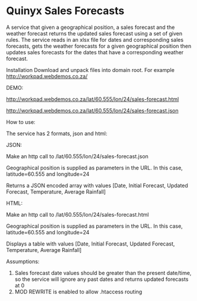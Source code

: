 # Quinyx Sales Forecasts

A service that given a geographical position, a sales forecast and the weather forecast returns the updated sales forecast using a set of given rules. The service reads in an xlsx file for dates and corresponding sales forecasts, gets the weather forecasts for a given geographical position then updates sales forecasts for the dates that have a corresponding weather forecast.

Installation
Download and unpack files into domain root. For example http://workpad.webdemos.co.za/

DEMO:

http://workpad.webdemos.co.za/lat/60.555/lon/24/sales-forecast.html

http://workpad.webdemos.co.za/lat/60.555/lon/24/sales-forecast.json

How to use:

The service has 2 formats, json and html:

JSON: 

Make an http call to /lat/60.555/lon/24/sales-forecast.json

Geographical position is supplied as parameters in the URL. In this case, latitude=60.555 and longitude=24

Returns a JSON encoded array with values [Date, Initial Forecast, Updated Forecast, Temperature, Average Rainfall]

HTML:
 
Make an http call to /lat/60.555/lon/24/sales-forecast.html

Geographical position is supplied as parameters in the URL. In this case, latitude=60.555 and longitude=24

Displays a table with values [Date, Initial Forecast, Updated Forecast, Temperature, Average Rainfall]


Assumptions:
1. Sales forecast date values should be greater than the present date/time, so the service will ignore any past dates and returns updated forecasts at 0
2. MOD REWRITE is enabled to allow .htaccess routing


